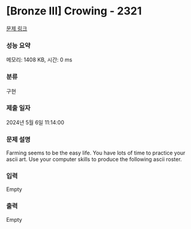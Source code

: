# [Bronze III] Crowing - 2321 

[문제 링크](https://www.acmicpc.net/problem/2321) 

### 성능 요약

메모리: 1408 KB, 시간: 0 ms

### 분류

구현

### 제출 일자

2024년 5월 6일 11:14:00

### 문제 설명

<p>Farming seems to be the easy life. You have lots of time to practice your ascii art. Use your computer skills to produce the following ascii roster.</p>

### 입력 

 Empty

### 출력 

 Empty


